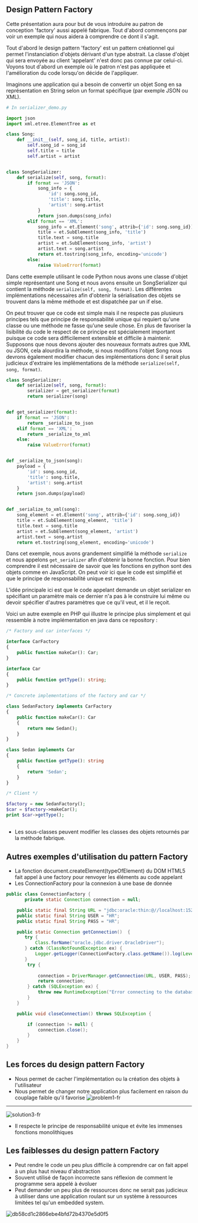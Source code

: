 ## Design Pattern Factory

Cette présentation aura pour but de vous introduire au patron de conception 'factory' aussi appelé fabrique. Tout
d'abord commençons par voir un exemple qui nous aidera à comprendre ce dont il s'agit.

Tout d'abord le design pattern 'factory' est un pattern créationnel qui permet l'instanciation d'objets dérivant d'un
type abstrait. La classe d'objet qui sera envoyée au client 'appelant' n'est donc pas connue par celui-ci. Voyons tout
d'abord un exemple où le patron n'est pas appliquée et l'amélioration du code lorsqu'on décide de l'appliquer.

Imaginons une application qui a besoin de convertir un objet Song en sa représentation en String selon un format spécifique
(par exemple JSON ou XML). 

```python
# In serializer_demo.py

import json
import xml.etree.ElementTree as et

class Song:
    def __init__(self, song_id, title, artist):
        self.song_id = song_id
        self.title = title
        self.artist = artist


class SongSerializer:
    def serialize(self, song, format):
        if format == 'JSON':
            song_info = {
                'id': song.song_id,
                'title': song.title,
                'artist': song.artist
            }
            return json.dumps(song_info)
        elif format == 'XML':
            song_info = et.Element('song', attrib={'id': song.song_id})
            title = et.SubElement(song_info, 'title')
            title.text = song.title
            artist = et.SubElement(song_info, 'artist')
            artist.text = song.artist
            return et.tostring(song_info, encoding='unicode')
        else:
            raise ValueError(format)
```

Dans cette exemple utilisant le code Python nous avons une classe d'objet simple représentant une Song et nous avons
ensuite un SongSerializer qui contient la méthode `serialize(self, song, format)`. Les différentes implémentations nécessaires
afin d'obtenir la sérialisation des objets se trouvent dans la même méthode et est dispatchée par un if else.

On peut trouver que ce code est simple mais il ne respecte pas plusieurs principes tels que principe de responsabilité unique
qui requiert qu'une classe ou une méthode ne fasse qu'une seule chose. En plus de favoriser la lisibilité du code le respect 
de ce principe est spécialement important puisque ce code sera difficilement extensible et difficile à maintenir. Supposons que nous
devons ajouter des nouveaux formats autres que XML ou JSON, cela alourdira la méthode, si nous modifions l'objet Song nous devrons également
modifier chacun des implémentations donc il serait plus judicieux d'extraire les implémentations de la méthode `serialize(self, song, format)`.

```python
class SongSerializer:
    def serialize(self, song, format):
        serializer = get_serializer(format)
        return serializer(song)


def get_serializer(format):
    if format == 'JSON':
        return _serialize_to_json
    elif format == 'XML':
        return _serialize_to_xml
    else:
        raise ValueError(format)


def _serialize_to_json(song):
    payload = {
        'id': song.song_id,
        'title': song.title,
        'artist': song.artist
    }
    return json.dumps(payload)


def _serialize_to_xml(song):
    song_element = et.Element('song', attrib={'id': song.song_id})
    title = et.SubElement(song_element, 'title')
    title.text = song.title
    artist = et.SubElement(song_element, 'artist')
    artist.text = song.artist
    return et.tostring(song_element, encoding='unicode')
```

Dans cet exemple, nous avons grandement simplifié la méthode `serialize` et nous appelons `get_serializer` afin d'obtenir
la bonne fonction. Pour bien comprendre il est nécessaire de savoir que les fonctions en python sont des objets comme 
en JavaScript. On peut voir ici que le code est simplifié et que le principe de responsabilité unique est respecté.

L'idée principale ici est que le code appelant demande un objet serializer en spécifiant un paramètre mais ce dernier
n'a pas à le construire lui même ou devoir spécifier d'autres paramètres que ce qu'il veut, et il le reçoit.

Voici un autre exemple en PHP qui illustre le principe plus simplement et qui ressemble à notre implémentation en java dans ce repository :

```php
/* Factory and car interfaces */

interface CarFactory
{
    public function makeCar(): Car;
}

interface Car
{
    public function getType(): string;
}

/* Concrete implementations of the factory and car */

class SedanFactory implements CarFactory
{
    public function makeCar(): Car
    {
        return new Sedan();
    }
}

class Sedan implements Car
{
    public function getType(): string
    {
        return 'Sedan';
    }
}

/* Client */

$factory = new SedanFactory();
$car = $factory->makeCar();
print $car->getType();
```

##

* Les sous-classes peuvent modifier les classes des objets retournés par la méthode fabrique.


## Autres exemples d'utilisation du pattern Factory

* La fonction document.createElement(typeOfElement) du DOM HTML5 fait appel à une factory pour renvoyer les éléments au code appelant
* Les ConnectionFactory pour la connexion à une base de donnée
```java
public class ConnectionFactory {
       private static Connection connection = null;

    public static final String URL = "jdbc:oracle:thin:@//localhost:1521/";
    public static final String USER = "HR";
    public static final String PASS = "HR";

    public static Connection getConnection()  {
       try {
           Class.forName("oracle.jdbc.driver.OracleDriver");
       } catch (ClassNotFoundException ex) {
           Logger.getLogger(ConnectionFactory.class.getName()).log(Level.SEVERE, null, ex);
       }
        try {
          
            connection = DriverManager.getConnection(URL, USER, PASS);
            return connection;
        } catch (SQLException ex) {
            throw new RuntimeException("Error connecting to the database", ex);
        }
    }

    public void closeConnection() throws SQLException {

        if (connection != null) {
            connection.close();
        }
    }
}
```

## Les forces du design pattern Factory

* Nous permet de cacher l'implémentation ou la création des objets à l'utilisateur
* Nous permet de changer notre application plus facilement en raison du couplage faible qu'il favorise
![problem1-fr](https://user-images.githubusercontent.com/58618673/194399540-1eda8b71-51af-4548-8588-7b66537e6ef8.png)
---
![solution3-fr](https://user-images.githubusercontent.com/58618673/194400995-347c884d-bd8c-43e7-9703-e3239b7470fc.png)
* Il respecte le principe de responsabilité unique et évite les immenses fonctions monolithiques


## Les faiblesses du design pattern Factory

* Peut rendre le code un peu plus difficile à comprendre car on fait appel à un plus haut niveau d'abstraction
* Souvent utilisé de façon incorrecte sans réflexion de comment le programme sera appelé à évoluer
* Peut demander un peu plus de ressources donc ne serait pas judicieux à utiliser dans une application roulant sur un système à ressources limitées tel qu'un embedded system.

![db58cd1c2866ebe4bfd72b4370e5d0f5](https://user-images.githubusercontent.com/58618673/194405890-2b2c421a-1113-42e3-9dfe-1dab97f933cf.png)